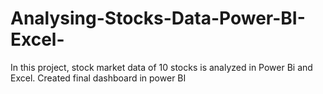 # Analysing-Stocks-Data-Power-BI-Excel-
In this project, stock market data of 10 stocks is analyzed in Power Bi and Excel. Created final dashboard in power BI
